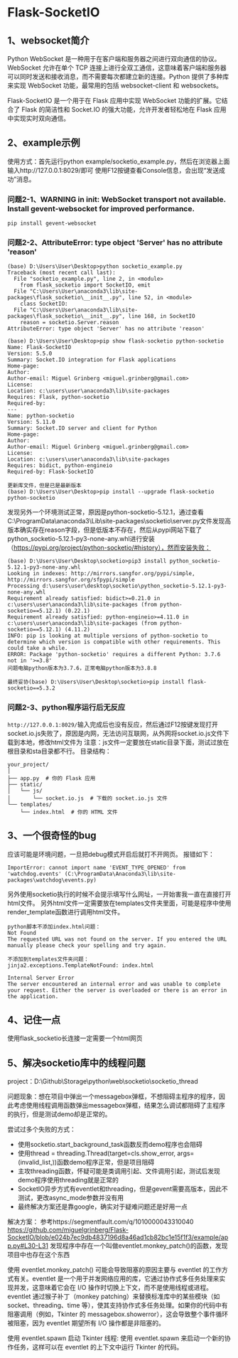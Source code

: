 # Flask-SocketIO

## 1、websocket简介
Python WebSocket 是一种用于在客户端和服务器之间进行双向通信的协议。WebSocket 允许在单个 TCP 连接上进行全双工通信，这意味着客户端和服务器可以同时发送和接收消息，而不需要每次都建立新的连接。Python 提供了多种库来实现 WebSocket 功能，最常用的包括 websocket-client 和 websockets。

Flask-SocketIO 是一个用于在 Flask 应用中实现 WebSocket 功能的扩展。它结合了 Flask 的简洁性和 Socket.IO 的强大功能，允许开发者轻松地在 Flask 应用中实现实时双向通信。

## 2、example示例
使用方式：首先运行python example/socketio_example.py，然后在浏览器上面输入http://127.0.0.1:8029/即可
使用F12按键查看Console信息，会出现“发送成功”消息。

### 问题2-1、WARNING in __init__: WebSocket transport not available. Install gevent-websocket for improved performance.
```
pip install gevent-websocket
```

### 问题2-2、AttributeError: type object 'Server' has no attribute 'reason'
```
(base) D:\Users\User\Desktop>python socketio_example.py
Traceback (most recent call last):
  File "socketio_example.py", line 2, in <module>
    from flask_socketio import SocketIO, emit
  File "C:\Users\User\anaconda3\lib\site-packages\flask_socketio\__init__.py", line 52, in <module>
    class SocketIO:
  File "C:\Users\User\anaconda3\lib\site-packages\flask_socketio\__init__.py", line 168, in SocketIO
    reason = socketio.Server.reason
AttributeError: type object 'Server' has no attribute 'reason'

(base) D:\Users\User\Desktop>pip show flask-socketio python-socketio
Name: Flask-SocketIO
Version: 5.5.0
Summary: Socket.IO integration for Flask applications
Home-page:
Author:
Author-email: Miguel Grinberg <miguel.grinberg@gmail.com>
License:
Location: c:\users\user\anaconda3\lib\site-packages
Requires: Flask, python-socketio
Required-by:
---
Name: python-socketio
Version: 5.11.0
Summary: Socket.IO server and client for Python
Home-page:
Author:
Author-email: Miguel Grinberg <miguel.grinberg@gmail.com>
License:
Location: c:\users\user\anaconda3\lib\site-packages
Requires: bidict, python-engineio
Required-by: Flask-SocketIO

更新库文件，但是已是最新版本
(base) D:\Users\User\Desktop>pip install --upgrade flask-socketio python-socketio
```

发现另外一个环境测试正常，原因是python-socketio-5.12.1，通过查看C:\ProgramData\anaconda3\Lib\site-packages\socketio\server.py文件发现高版本确实存在reason字段，但是低版本不存在，然后从pypi网站下载了python_socketio-5.12.1-py3-none-any.whl进行安装（https://pypi.org/project/python-socketio/#history），然而安装失败：
```
(base) D:\Users\User\Desktop\socketio>pip3 install python_socketio-5.12.1-py3-none-any.whl
Looking in indexes: http://mirrors.sangfor.org/pypi/simple, http://mirrors.sangfor.org/sfpypi/simple
Processing d:\users\user\desktop\socketio\python_socketio-5.12.1-py3-none-any.whl
Requirement already satisfied: bidict>=0.21.0 in c:\users\user\anaconda3\lib\site-packages (from python-socketio==5.12.1) (0.22.1)
Requirement already satisfied: python-engineio>=4.11.0 in c:\users\user\anaconda3\lib\site-packages (from python-socketio==5.12.1) (4.11.2)
INFO: pip is looking at multiple versions of python-socketio to determine which version is compatible with other requirements. This could take a while.
ERROR: Package 'python-socketio' requires a different Python: 3.7.6 not in '>=3.8'
问题电脑python版本为3.7.6，正常电脑python版本为3.8.8

最终妥协(base) D:\Users\User\Desktop\socketio>pip install flask-socketio==5.3.2
```

### 问题2-3、python程序运行后无反应
`http://127.0.0.1:8029/`输入完成后也没有反应，然后通过F12按键发现打开socket.io.js失败了，原因是内网，无法访问互联网，从外网将socket.io.js文件下载到本地，修改html文件为<script src="/static/js/socket.io.js"></script>
注意：js文件一定要放在static目录下面，测试过放在根目录和sta目录都不行。
目录结构：
```
your_project/
│
├── app.py  # 你的 Flask 应用
├── static/
│   └── js/
│       └── socket.io.js  # 下载的 socket.io.js 文件
└── templates/
    └── index.html  # 你的 HTML 文件
```

## 3、一个很奇怪的bug
应该可能是环境问题，一旦把debug模式开启后就打不开网页。
报错如下：
```
ImportError: cannot import name 'EVENT_TYPE_OPENED' from 'watchdog.events' (C:\ProgramData\Anaconda3\lib\site-packages\watchdog\events.py)
```

另外使用socketio执行的时候不会提示填写什么网址，一开始害我一直在直接打开html文件。
另外html文件一定需要放在templates文件夹里面，可能是程序中使用render_template函数进行调用html文件。

```
python脚本不添加index.html问题：
Not Found
The requested URL was not found on the server. If you entered the URL manually please check your spelling and try again.

不添加到templates文件夹问题：
jinja2.exceptions.TemplateNotFound: index.html

Internal Server Error
The server encountered an internal error and was unable to complete your request. Either the server is overloaded or there is an error in the application.
```

## 4、记住一点
使用flask_socketio长连接一定需要一个html网页

## 5、解决socketio库中的线程问题
project：D:\Github\Storage\python\web\socketio\socketio_thread

问题现象：想在项目中弹出一个messagebox弹框，不想阻碍主程序的程序，因此考虑使用线程调用函数弹出messagebox弹框，结果怎么调试都阻碍了主程序的执行，但是测试demo却是正常的。

尝试过多个失败的方式：
- 使用socketio.start_background_task函数反而demo程序也会阻碍
- 使用thread = threading.Thread(target=cls.show_error, args=(invalid_list,))函数demo程序正常，但是项目阻碍
- 主攻threading函数，怀疑可能是类调用引起、文件调用引起，测试后发现demo程序使用threading就是正常的
- SocketIO异步方式有eventlet和threading，但是gevent需要高版本，因此不测试，更改async_mode参数并没有用
- 最终解决方案还是靠google，确实对于疑难问题还是好用一点

解决方案：
参考https://segmentfault.com/q/1010000043310040
https://github.com/miguelgrinberg/Flask-SocketIO/blob/e024b7ec9db4837196d8a46ad1cb82bc1e15f1f3/example/app.py#L30-L31
发现程序中存在一个叫做eventlet.monkey_patch()的函数，发现项目中也存在这个东西

使用 eventlet.monkey_patch() 可能会导致阻塞的原因主要与 eventlet 的工作方式有关。eventlet 是一个用于并发网络应用的库，它通过协作式多任务处理来实现并发，这意味着它会在 I/O 操作时切换上下文，而不是使用线程或进程。
eventlet 通过猴子补丁（monkey patching）来替换标准库中的某些模块（如 socket、threading、time 等），使其支持协作式多任务处理。如果你的代码中有阻塞调用（例如，Tkinter 的 messagebox.showerror），这会导致整个事件循环被阻塞，因为 eventlet 期望所有 I/O 操作都是非阻塞的。

使用 eventlet.spawn 启动 Tkinter 线程: 使用 eventlet.spawn 来启动一个新的协作任务，这样可以在 eventlet 的上下文中运行 Tkinter 的代码。